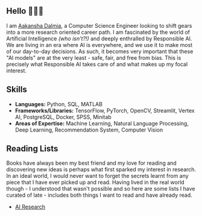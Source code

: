## Hello 🙋🏻‍♀️
I am [Aakansha Dalmia](https://www.linkedin.com/in/aakanshadalmia/), a Computer Science Engineer looking to shift gears into a more research oriented career path. I am fascinated by the world of Artificial Intelligence _(who isn’t?!)_ and deeply enthralled by Responsible AI. We are living in an era where AI is everywhere, and we use it to make most of our day-to-day decisions. As such, it becomes very important that these "AI models" are at the very least - safe, fair, and free from bias. This is precisely what Responsible AI takes care of and what makes up my focal interest.

## Skills
- **Languages:** Python, SQL, MATLAB
- **Frameworks/Libraries:** TensorFlow, PyTorch, OpenCV, Streamlit, Vertex AI, PostgreSQL, Docker, SPSS, Minitab
- **Areas of Expertise:** Machine Learning, Natural Language Processing, Deep Learning, Recommendation System, Computer Vision

## Reading Lists
Books have always been my best friend and my love for reading and discovering new ideas is perhaps what first sparked my interest in research. In an ideal world, I would never want to forget the secrets learnt from any piece that I have ever picked up and read. Having lived in the real world though - I understood that wasn't possible and so here are some lists I have curated of late - includes both things I want to read and have already read.
- [AI Research](https://aakanshadalmia.notion.site/Reading-List-Research-a5998c6e519040f4bc8b65801b86c73d)
